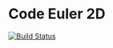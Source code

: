 # Code Euler 2D

[![Build Status](https://travis-ci.org/AER8875-Projet-integrateur-IV/Euler2D_A.svg?branch=master)](https://travis-ci.org/AER8875-Projet-integrateur-IV/Euler2D_A)